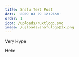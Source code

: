 ```yaml
---
title: Snafu Test Post
date: '2019-03-09 12:23am'
order: 1
icon: /uploads/nuxtlogo.svg
image: /uploads/snafulogo@3x.png
---
```

Very Hype

Hehe
